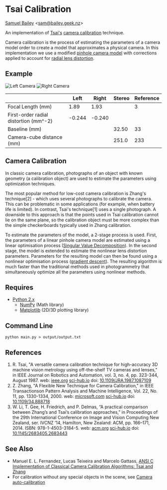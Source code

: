 # Tsai Calibration

[Samuel Bailey](http://bailey.geek.nz) <[sam@bailey.geek.nz](mailto:sam@bailey.geek.nz)>


An implementation of [Tsai's](https://en.wikipedia.org/wiki/Camera\_resectioning#Tsai.27s\_Algorithm) [camera calibration](https://en.wikipedia.org/wiki/Camera_resectioning) technique.

Camera calibration is the process of estimating the parameters of a camera model order to create a model that approximates a physical camera.
In this implementation we use a modified [pinhole camera model](https://en.wikipedia.org/wiki/Pinhole_camera_model) with corrections applied to account for [radial lens distortion](https://en.wikipedia.org/wiki/Distortion_(optics)#Radial_distortion).


## Example
![Left Camera](https://bytebucket.org/bailus/tsai-calibration/raw/master/output/output-0.png) ![Right Camera](https://bytebucket.org/bailus/tsai-calibration/raw/master/output/output-1.png)

|                                       |    Left |   Right |  Stereo  | Reference |
|---------------------------------------|---------|---------|----------|-----------|
| Focal Length (mm)                     |    1.89 |    1.93 |          |         3 |
| First-order radial distortion (mm^-2) |  -0.244 |  -0.240 |          |           |
| Baseline (mm)                         |         |         |    32.50 |        33 |
| Camera-cube distance (mm)             |         |         |    251.0 |       233 |



## Camera Calibration
In classic camera calibration, photographs of an object with known geometry (a calibration object) are used to estimate the parameters using optimization techniques.

The most popular method for low-cost camera calibration is Zhang's technique\[2\] - which uses several photographs to calibrate the camera. This can be problematic in some applications (for example, when battery life is limited).
In contrast, Tsai's technique\[1\] uses a single photograph. A downside to this approach is that the points used in Tsai calibration cannot lie on the same plane, so the calibration object must be more complex than the simple checkerboards typically used in Zhang calibration.

To estimate the parameters of the model, a 2-stage process is used. First, the parameters of a linear pinhole camera model are estimated using a linear optimisation process ([Singular Value Decomposition](https://docs.scipy.org/doc/numpy/reference/generated/numpy.linalg.svd.html)).
In the second stage, the model is extended to estimate the nonlinear lens distortion parameters. Parameters for the resulting model can then be found using a nonlinear optimisation process ([gradient descent](https://en.wikipedia.org/wiki/Gradient_descent)).
The resulting algorithm is much faster than the traditional methods used in photogrammetry that simultaneously optimize all the parameters using nonlinear methods.


## Requires
 * [Python 2.x](https://www.python.org/)
   * [NumPy](http://www.numpy.org/) (Math library)
   * [Matplotlib](https://matplotlib.org/) (2D/3D plotting library)


## Command Line
~~~~
python main.py > output/output.txt
~~~~


## References
 1. R. Tsai, "A versatile camera calibration technique for high-accuracy 3D machine vision metrology using off-the-shelf TV cameras and lenses," in IEEE Journal on Robotics and Automation, vol. 3, no. 4, pp. 323-344, August 1987.
     web: [ieee.org](http://ieeexplore.ieee.org/stamp/stamp.jsp?tp=&arnumber=1087109&isnumber=23638) [sci-hub.io](http://sci-hub.io/10.1109/JRA.1987.1087109) doi: [10.1109/JRA.1987.1087109](https://doi.org/10.1109/JRA.1987.1087109)
 2. Z. Zhang, "A Flexible New Technique for Camera Calibration," in IEEE Transactionson Pattern Analysis and Machine Intelligence, Vol. 22, No. 11, pp. 1330-1334, 2000.
     web: [microsoft.com](https://www.microsoft.com/en-us/research/wp-content/uploads/2016/11/zhan99.pdf) [sci-hub.io](http://sci-hub.io/10.1109/34.888718) doi: [10.1109/34.888718](https://doi.org/10.1109/34.888718)
 3. W. Li, T. Gee, H. Friedrich, and P. Delmas, “A practical comparison between Zhang’s and Tsai’s calibration approaches,” in Proceedings of the 29th International Conference on Image and Vision Computing New Zealand, ser. IVCNZ ’14, Hamilton, New Zealand: ACM, pp. 166–171, 2014. ISBN: 978-1-4503-3184-5.
     web: [acm.org](http://doi.acm.org/10.1145/2683405.2683443) [sci-hub.io](http://sci-hub.io/10.1145/2683405.2683443) doi: [10.1145/2683405.2683443](https://doi.org/10.1145/2683405.2683443)


## See Also
 * Manuel E. L. Fernandez, Lucas Teixeira  and Marcelo Gattass, [ANSI C Implementation of Classical Camera Calibration Algorithms: Tsai and Zhang](http://webserver2.tecgraf.puc-rio.br/~mgattass/calibration/)
 * For calibration without any special objects in the scene, see [Camera auto-calibration](https://en.wikipedia.org/wiki/Camera_auto-calibration)
